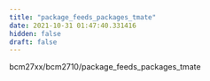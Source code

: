 ```yaml
---
title: "package_feeds_packages_tmate"
date: 2021-10-31 01:47:40.331416
hidden: false
draft: false
---
```


bcm27xx/bcm2710/package_feeds_packages_tmate

